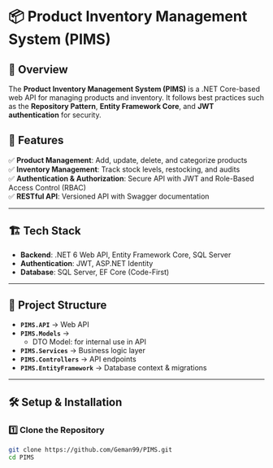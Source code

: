 # 📦 Product Inventory Management System (PIMS)

## 📌 Overview
The **Product Inventory Management System (PIMS)** is a .NET Core-based web API for managing products and inventory. It follows best practices such as the **Repository Pattern**, **Entity Framework Core**, and **JWT authentication** for security.

## 🚀 Features
✅ **Product Management**: Add, update, delete, and categorize products  
✅ **Inventory Management**: Track stock levels, restocking, and audits  
✅ **Authentication & Authorization**: Secure API with JWT and Role-Based Access Control (RBAC)  
✅ **RESTful API**: Versioned API with Swagger documentation   

---

## 🏗️ Tech Stack
- **Backend**: .NET 6 Web API, Entity Framework Core, SQL Server
- **Authentication**: JWT, ASP.NET Identity
- **Database**: SQL Server, EF Core (Code-First)

---

## 📂 Project Structure
- **`PIMS.API`** → Web API
- **`PIMS.Models`** →
    - DTO Model: for internal use in API
- **`PIMS.Services`** → Business logic layer
- **`PIMS.Controllers`** → API endpoints
- **`PIMS.EntityFramework`** → Database context & migrations

---

## 🛠️ Setup & Installation

### 1️⃣ Clone the Repository
```sh
git clone https://github.com/Geman99/PIMS.git
cd PIMS
